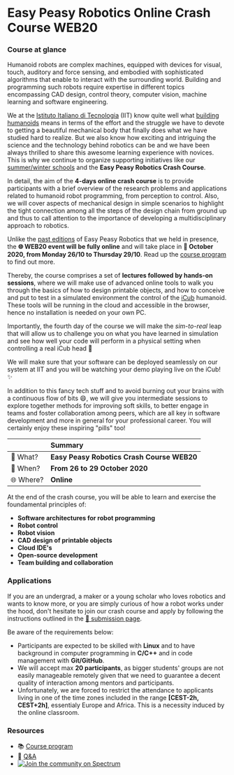 Easy Peasy Robotics Online Crash Course WEB20
=============================================

### Course at glance
Humanoid robots are complex machines, equipped with devices for visual, touch, auditory and force sensing, and embodied with sophisticated algorithms that enable to interact with the surrounding world. Building and programming such robots require expertise in different topics encompassing CAD design, control theory, computer vision, machine learning and software engineering.

We at the [Istituto Italiano di Tecnologia](https://iit.it) (IIT) know quite well what [building humanoids](https://icub.iit.it) means in terms of the effort and the struggle we have to devote to getting a beautiful mechanical body that finally does what we have studied hard to realize. But we also know how exciting and intriguing the science and the technology behind robotics can be and we have been always thrilled to share this awesome learning experience with novices. This is why we continue to organize supporting initiatives like our [summer/winter schools](https://icub.iit.it/projects/courses) and the **Easy Peasy Robotics Crash Course**.

In detail, the aim of the **4-days online crash course** is to provide participants with a brief overview of the research problems and applications related to humanoid robot programming, from perception to control. Also, we will cover aspects of mechanical design in simple scenarios to highlight the tight connection among all the steps of the design chain from ground up and thus to call attention to the importance of developing a multidisciplinary approach to robotics.

Unlike the [past editions](../README.md) of Easy Peasy Robotics that we held in presence, the **🌐 WEB20 event will be fully online** and will take place in **📅 October 2020, from Monday 26/10 to Thursday 29/10**. Read up the [course program](./course-program.md) to find out more.

Thereby, the course comprises a set of **lectures followed by hands-on sessions**, where we will make use of advanced online tools to walk you through the basics of how to design printable objects, and how to conceive and put to test in a simulated environment the control of the [iCub](https://icub.iit.it/products/icub-robot) humanoid. These tools will be running in the cloud and accessible in the browser, hence no installation is needed on your own PC.

Importantly, the fourth day of the course we will make the _sim-to-real_ leap that will allow us to challenge you on what you have learned in simulation and see how well your code will perform in a physical setting when controlling a real iCub head 🤖

We will make sure that your software can be deployed seamlessly on our system at IIT and you will be watching your demo playing live on the iCub! ✨

In addition to this fancy tech stuff and to avoid burning out your brains with a continuous flow of bits 😄, we will give you intermediate sessions to explore together methods for improving soft skills, to better engage in teams and foster collaboration among peers, which are all key in software development and more in general for your professional career. You will certainly enjoy these inspiring "pills" too!  

| | Summary |
| :--- | :--- |
| 🏫 What? | **Easy Peasy Robotics Crash Course WEB20** |
| 📅 When? | **From 26 to 29 October 2020**|
| 🌐 Where? | **Online** | 

At the end of the crash course, you will be able to learn and exercise the foundamental principles of:
- **Software architectures for robot programming**
- **Robot control**
- **Robot vision**
- **CAD design of printable objects**
- **Cloud IDE's**
- **Open-source development**
- **Team building and collaboration**

### Applications
If you are an undergrad, a maker or a young scholar who loves robotics and wants to know more, or you are simply curious of how a robot works under the hood, don't hesitate to join our crash course and apply by following the instructions outlined in the [📝 submission page](https://easy-peasy-robotics.github.io/submission_instructions).

Be aware of the requirements below:
- Participants are expected to be skilled with **Linux** and to have background in computer programming in **C/C++** and in code management with **Git/GitHub**.
- We will accept max **20 participants**, as bigger students' groups are not easily manageable remotely given that we need to guarantee a decent quality of interaction among mentors and participants.
- Unfortunately, we are forced to restrict the attendance to applicants living in one of the time zones included in the range **[CEST-2h, CEST+2h]**, essentialy Europe and Africa. This is a necessity induced by the online classroom.

### Resources
- 📚 [Course program](./course-program.md)
- 👋 [Q&A](https://github.com/easy-peasy-robotics/easy-peasy-robotics.github.io/issues)
- [![Join the community on Spectrum](https://withspectrum.github.io/badge/badge.svg)](https://spectrum.chat/icub)
